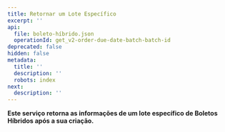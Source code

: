 ```yaml
---
title: Retornar um Lote Específico
excerpt: ''
api:
  file: boleto-híbrido.json
  operationId: get_v2-order-due-date-batch-batch-id
deprecated: false
hidden: false
metadata:
  title: ''
  description: ''
  robots: index
next:
  description: ''
---
```

**Este serviço retorna as informações de um lote específico de Boletos Híbridos após a sua criação.**